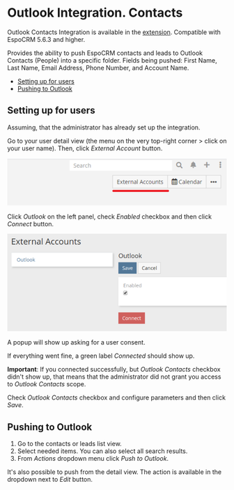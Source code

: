 # Outlook Integration. Contacts

Outlook Contacts Integration  is available in the [extension](https://www.espocrm.com/extensions/outlook-integration/). Compatible with EspoCRM 5.6.3 and higher.

Provides the ability to push EspoCRM contacts and leads to Outlook Contacts (People) into a specific folder. Fields being pushed: First Name, Last Name, Email Address, Phone Number, and Account Name.

* [Setting up for users](#setting-up-for-users)
* [Pushing to Outlook](#pushing-to-outlook)

## Setting up for users

Assuming, that the administrator has already set up the integration.

Go to your user detail view (the menu on the very top-right corner > click on your user name). Then, click *External Account* button.

![External account button](../../_static/images/extensions/outlook-integration/external-account-button.png)

Click *Outlook* on the left panel, check *Enabled* checkbox and then click *Connect* button.

![Connect](../../_static/images/extensions/outlook-integration/connect.png)

A popup will show up asking for a user consent.

If everything went fine, a green label *Connected* should show up.

**Important**: If you connected successfully, but *Outlook Contacts* checkbox didn't show up, that means that the administrator did not grant you access to *Outlook Contacts* scope.

Check *Outlook Contacts* checkbox and configure parameters and then click *Save*.

## Pushing to Outlook

1. Go to the contacts or leads list view.
2. Select needed items. You can also select all search results.
3. From *Actions* dropdown menu click *Push to Outlook*.

It's also possible to push from the detail view. The action is available in the dropdown next to *Edit* button.